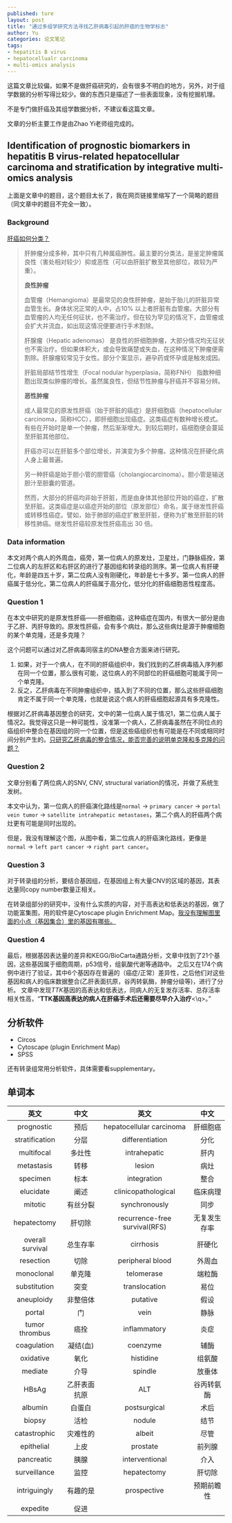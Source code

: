 ```yaml
---
published: ture
layout: post
title: "通过多组学研究方法寻找乙肝病毒引起的肝癌的生物学标志"
author: Yu
categories: 论文笔记
tags:
- hepatitis B virus
- hepatocellualr carcinoma
- multi-omics analysis
---
```


这篇文章比较偏，如果不是做肝癌研究的，会有很多不明白的地方，另外，对于组学数据的分析写得比较少。做的东西只是描述了一些表面现象，没有挖掘机理。

不是专门做肝癌及其组学数据分析，不建议看这篇文章。

文章的分析主要工作是由Zhao Yi老师组完成的。

## Identification of prognostic biomarkers in hepatitis B virus-related hepatocellular carcinoma and stratification by integrative multi-omics analysis

上面是文章中的题目，这个题目太长了，我在网页链接里缩写了一个简略的题目（同文章中的题目不完全一致）。

### Background

[肝癌如何分类？](http://www.liver.ca/chinese/liver-disease/types/liver-cancer.aspx "下面内容来自加拿大肝脏基金会")


>肝肿瘤分成多种，其中只有几种属癌肿性。最主要的分类法，是鉴定肿瘤属良性（害处相对较少）抑或恶性（可以由肝脏扩散至其他部位，故较为严重）。
>
>**良性肿瘤**
>
>血管瘤（Hemangioma）是最常见的良性肝肿瘤，是始于胎儿的肝脏异常血管生长。身体状况正常的人中，占10% 以上者肝脏有血管瘤。大部分有血管瘤的人均无任何征状，也不需治疗。但在较为罕见的情况下，血管瘤或会扩大并流血，如出现这情况便要进行手术割除。
>
>肝腺瘤（Hepatic adenomas） 是良性的肝细胞肿瘤，大部分情况均无征状也不需治疗。但如果体积大，或会导致痛楚或失血，在这种情况下肿瘤便需割除。肝腺瘤较常见于女性。部分个案显示，避孕药或怀孕或是触发成因。
>
>肝脏局部结节性增生（Focal nodular hyperplasia，简称FNH） 指数种细胞出现类似肿瘤的增长。虽然属良性，但结节性肿瘤与肝癌并不容易分辨。
>
>**恶性肿瘤**
>
>成人最常见的原发性肝癌（始于肝脏的癌症）是肝细胞癌（hepatocellular carcinoma，简称HCC），即肝细胞出现癌症。这类癌症有数种增长模式。有些在开始时是单一个肿瘤，然后渐渐增大。到较后期时，癌细胞便会蔓延至肝脏其他部位。
>
>肝癌亦可以在肝脏多个部位增长，并演变为多个肿瘤。这种情况在肝硬化病人身上最普遍。
>
>另一种肝癌是始于胆小管的胆管癌（cholangiocarcinoma）。胆小管是输送胆汁至胆囊的管道。
>
>然而，大部分的肝癌均非始于肝脏，而是由身体其他部位开始的癌症，扩散至肝脏。这类癌症是以癌症开始的部位（原发部位）命名，属于继发性肝癌或转移性癌症。譬如，始于肺部的癌症扩散至肝脏，便称为扩散至肝脏的转移性肺癌。继发性肝癌较原发性肝癌高出 30 倍。

### Data information

本文对两个病人的外周血，癌旁，第一位病人的原发灶，卫星灶，门静脉癌拴，第二位病人的左肝区和右肝区的进行了基因组和转录组的测序。第一位病人有肝硬化，年龄是四五十岁，第二位病人没有刚硬化，年龄是七十多岁。第一位病人的肝癌属于低分化，第二位病人的肝癌属于高分化，低分化的肝癌细胞恶性程度高。

### Question 1

在本文中研究的是原发性肝癌——肝细胞癌，这种癌症在国内，有很大一部分是由于乙肝、丙肝导致的。原发性肝癌，会有多个病灶，那么这些病灶是源于肿瘤细胞的某个单克隆，还是多克隆？

这个问题可以通过对乙肝病毒同宿主的DNA整合方面来进行研究。

1. 如果，对于一个病人，在不同的肝癌组织中，我们找到的乙肝病毒插入序列都在同一个位置，那么很有可能，这位病人的不同部位的肝癌细胞可能属于同一个单克隆。
2. 反之，乙肝病毒在不同肿瘤组织中，插入到了不同的位置，那么这些肝癌细胞肯定不属于同一个单克隆，也就是说这个病人的肝癌细胞起源具有多克隆性。

根据对乙肝病毒基因整合的研究，文中的第一位病人属于情况1，第二位病人属于情况2。我觉得这只是一种可能性，没准第一个病人，乙肝病毒虽然在不同位点的癌组织中整合在基因组的同一个位置，但是这些癌组织也有可能是在不同或相同时间分别产生的。<u>只研究乙肝病毒的整合情况，能否完善的说明单克隆和多克隆的问题？</u>

### Question 2

文章分别看了两位病人的SNV, CNV, structural variation的情况，并做了系统生发树。

本文中认为，第一位病人的肝癌演化路线是`normal` -> `primary cancer` -> `portal vein tumor` -> `satellite intrahepatic metastases`，第二个病人的肝癌两个病灶更有可能是同时出现的。

但是，我没有理解这个图，从图中看，第二位病人的肝癌演化路线，更像是`normal` -> `left part cancer` -> `right part cancer`。

### Question 3

对于转录组的分析，要结合基因组，在基因组上有大量CNV的区域的基因，其表达量同copy number数量正相关。

在转录组部分的研究中，没有什么实质的内容，对于高表达和低表达的基因，做了功能富集图，用的软件是Cytoscape plugin Enrichment Map。<u>我没有理解图里面的小点（基因集合）里的基因有哪些。</u>

### Question 4

最后，根据基因表达量的差异和KEGG/BioCarta通路分析，文章中找到了21个基因，这些基因属于细胞周期，p53信号，组氨酸代谢等通路中。
之后又在174个病例中进行了验证，其中6个基因存在普遍的（癌症/正常）差异性，之后他们对这些基因和病人的临床数据整合(乙肝表面抗原，谷丙转氨酶，肿瘤分级等)，进行了分析。
文章中发现*TTK*基因的高表达和低表达，同病人的无复发存活率、总存活率相关性高，<q>**TTK基因高表达的病人在肝癌手术后还需要尽早介入治疗**<\q>。 

## 分析软件

- Circos
- Cytoscape (plugin Enrichment Map)
- SPSS

还有转录组常用分析软件，具体需要看supplementary。

## 单词本

|英文|中文|英文|中文|
|:----:|:----:|:----:|:----:|
|prognostic|预后|hepatocellular carcinoma|肝细胞癌|
|stratification|分层|differentiation|分化|
|multifocal|多灶性|intrahepatic|肝内|
|metastasis|转移|lesion|病灶|
|specimen|标本|integration|整合|
|elucidate|阐述|clinicopathological|临床病理|
|mitotic|有丝分裂|synchronously|同步|
|hepatectomy|肝切除|recurrence-free survival(RFS)|无复发生存率|
|overall survival|总生存率|cirrhosis|肝硬化|
|resection|切除|peripheral blood|外周血|
|monoclonal|单克隆|telomerase|端粒酶|
|substitution|突变|translocation|易位|
|aneuploidy|非整倍体|putative|假设|
|portal|门|vein|静脉|
|tumor thrombus|癌拴|inflammatory|炎症|
|coagulation|凝结(血)|coenzyme|辅酶|
|oxidative|氧化|histidine|组氨酸|
|mediate|介导|spindle|放垂体|
|HBsAg|乙肝表面抗原|ALT|谷丙转氨酶|
|albumin|白蛋白|postsurgical|术后|
|biopsy|活检|nodule|结节|
|catastrophic|灾难性的|albeit|尽管|
|epithelial|上皮|prostate|前列腺|
|pancreatic|胰腺|interventional|介入|
|surveillance|监控|hepatectomy|肝切除|
|intriguingly|有趣的是|prospective|预期前瞻性|
|expedite|促进|||
